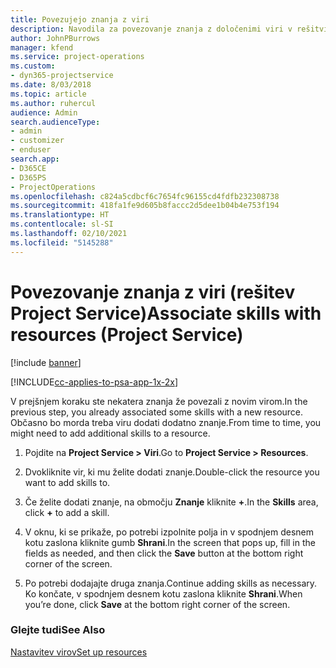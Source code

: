 ```yaml
---
title: Povezujejo znanja z viri
description: Navodila za povezovanje znanja z določenimi viri v rešitvi Project Service
author: JohnPBurrows
manager: kfend
ms.service: project-operations
ms.custom:
- dyn365-projectservice
ms.date: 8/03/2018
ms.topic: article
ms.author: ruhercul
audience: Admin
search.audienceType:
- admin
- customizer
- enduser
search.app:
- D365CE
- D365PS
- ProjectOperations
ms.openlocfilehash: c824a5cdbcf6c7654fc96155cd4fdfb232308738
ms.sourcegitcommit: 418fa1fe9d605b8faccc2d5dee1b04b4e753f194
ms.translationtype: HT
ms.contentlocale: sl-SI
ms.lasthandoff: 02/10/2021
ms.locfileid: "5145288"
---
```

# <a name="associate-skills-with-resources-project-service"></a><span data-ttu-id="69eb9-103">Povezovanje znanja z viri (rešitev Project Service)</span><span class="sxs-lookup"><span data-stu-id="69eb9-103">Associate skills with resources (Project Service)</span></span>

[!include [banner](../includes/psa-now-project-operations.md)]

[!INCLUDE[cc-applies-to-psa-app-1x-2x](../includes/cc-applies-to-psa-app-1x-2x.md)]

<span data-ttu-id="69eb9-104">V prejšnjem koraku ste nekatera znanja že povezali z novim virom.</span><span class="sxs-lookup"><span data-stu-id="69eb9-104">In the previous step, you already associated some skills with  a new resource.</span></span> <span data-ttu-id="69eb9-105">Občasno bo morda treba viru dodati dodatno znanje.</span><span class="sxs-lookup"><span data-stu-id="69eb9-105">From time to time, you might need to add additional skills to a resource.</span></span>  
  
1.  <span data-ttu-id="69eb9-106">Pojdite na **Project Service > Viri**.</span><span class="sxs-lookup"><span data-stu-id="69eb9-106">Go to **Project Service > Resources**.</span></span>  
  
2.  <span data-ttu-id="69eb9-107">Dvokliknite vir, ki mu želite dodati znanje.</span><span class="sxs-lookup"><span data-stu-id="69eb9-107">Double-click the resource you want to add skills to.</span></span>  
  
3.  <span data-ttu-id="69eb9-108">Če želite dodati znanje, na območju **Znanje** kliknite **+**.</span><span class="sxs-lookup"><span data-stu-id="69eb9-108">In the **Skills** area, click **+** to add a skill.</span></span>  
  
4.  <span data-ttu-id="69eb9-109">V oknu, ki se prikaže, po potrebi izpolnite polja in v spodnjem desnem kotu zaslona kliknite gumb **Shrani**.</span><span class="sxs-lookup"><span data-stu-id="69eb9-109">In the screen that pops up, fill in the fields as needed, and then click the **Save** button at the bottom right corner of the screen.</span></span>  
  
5.  <span data-ttu-id="69eb9-110">Po potrebi dodajajte druga znanja.</span><span class="sxs-lookup"><span data-stu-id="69eb9-110">Continue adding skills as necessary.</span></span> <span data-ttu-id="69eb9-111">Ko končate, v spodnjem desnem kotu zaslona kliknite **Shrani**.</span><span class="sxs-lookup"><span data-stu-id="69eb9-111">When you’re done, click **Save** at the bottom right corner of the screen.</span></span>  
  
### <a name="see-also"></a><span data-ttu-id="69eb9-112">Glejte tudi</span><span class="sxs-lookup"><span data-stu-id="69eb9-112">See Also</span></span>  
 [<span data-ttu-id="69eb9-113">Nastavitev virov</span><span class="sxs-lookup"><span data-stu-id="69eb9-113">Set up resources</span></span>](../psa/set-up-resources.md)
